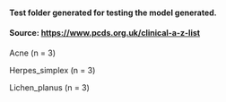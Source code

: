 #### Test folder generated for testing the model generated.

#### Source:  https://www.pcds.org.uk/clinical-a-z-list

Acne (n = 3)

Herpes_simplex (n = 3)

Lichen_planus (n = 3)
